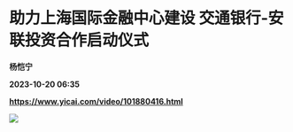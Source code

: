 # 助力上海国际金融中心建设 交通银行-安联投资合作启动仪式
**杨恺宁**

**2023-10-20 06:35**

**https://www.yicai.com/video/101880416.html**

![](http://imgcdn.yicai.com/vms-new/2023/10/8018d14708ed466b21504a7246cd5908_UpsK.jpg)